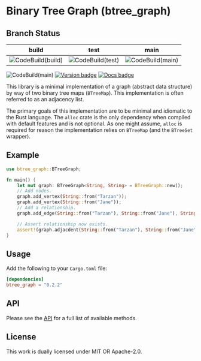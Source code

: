 # Binary Tree Graph (btree_graph)

## Branch Status

| build                 | test               | main               |
| :-------------------: | :----------------: | :----------------: |
| ![CodeBuild(build)]   | ![CodeBuild(test)] | ![CodeBuild(main)] |

![CodeBuild(main)]
[![Version badge]][crates.io]
[![Docs badge]][docs.rs]

[CodeBuild(main)]: https://codebuild.us-east-1.amazonaws.com/badges?uuid=eyJlbmNyeXB0ZWREYXRhIjoieHhXM3oweUNEUEhLQmNvaytuRmZWRHV2UVEzMUk0akhyU0NyMi9hblhXcTBiVWp6bjQzNXlLRGJubGcwQUxFOHZNV01HcERNUnNZbm5NSG5yYWJia2pzPSIsIml2UGFyYW1ldGVyU3BlYyI6Iis2T2l2LzVjZGV6Mk1oVWIiLCJtYXRlcmlhbFNldFNlcmlhbCI6MX0%3D&branch=main
[CodeBuild(test)]: https://codebuild.us-east-1.amazonaws.com/badges?uuid=eyJlbmNyeXB0ZWREYXRhIjoieHhXM3oweUNEUEhLQmNvaytuRmZWRHV2UVEzMUk0akhyU0NyMi9hblhXcTBiVWp6bjQzNXlLRGJubGcwQUxFOHZNV01HcERNUnNZbm5NSG5yYWJia2pzPSIsIml2UGFyYW1ldGVyU3BlYyI6Iis2T2l2LzVjZGV6Mk1oVWIiLCJtYXRlcmlhbFNldFNlcmlhbCI6MX0%3D&branch=main
[CodeBuild(build)]: https://codebuild.us-east-1.amazonaws.com/badges?uuid=eyJlbmNyeXB0ZWREYXRhIjoieHhXM3oweUNEUEhLQmNvaytuRmZWRHV2UVEzMUk0akhyU0NyMi9hblhXcTBiVWp6bjQzNXlLRGJubGcwQUxFOHZNV01HcERNUnNZbm5NSG5yYWJia2pzPSIsIml2UGFyYW1ldGVyU3BlYyI6Iis2T2l2LzVjZGV6Mk1oVWIiLCJtYXRlcmlhbFNldFNlcmlhbCI6MX0%3D&branch=main
[Version badge]: https://img.shields.io/crates/v/btree_graph
[crates.io]: https://crates.io/crates/btree_graph
[Docs badge]: https://img.shields.io/badge/docs.rs-rustdoc-blue
[docs.rs]: https://docs.rs/btree_graph/

This library is a minimal implementation of a graph
(abstract data structure) by way of two binary tree maps
(`BTreeMap`). This implementation is often referred to as
an adjacency list.

The primary goals of this implementation are to be
minimal and idiomatic to the Rust language. The `alloc`
crate is the only dependency when compiled with default
features and is not optional. As one might assume, `alloc`
is required for reason the implementation relies on `BTreeMap`
(and the `BTreeSet` wrapper).

## Example
```rust
use btree_graph::BTreeGraph;

fn main() {
    let mut graph: BTreeGraph<String, String> = BTreeGraph::new();
    // Add nodes.
    graph.add_vertex(String::from("Tarzan"));
    graph.add_vertex(String::from("Jane"));
    // Add a relationship.
    graph.add_edge(String::from("Tarzan"), String::from("Jane"), String::from("Loves"));

    // Assert relationship now exists.
    assert!(graph.adjacdent(String::from("Tarzan"), String::from("Jane")));
}
```

## Usage

Add the following to your `Cargo.toml` file:
```toml
[dependencies]
btree_graph = "0.2.2"
```

## API

Please see the [API](src/graph/api.rs) for a full list of
available methods.

## License

This work is dually licensed under MIT OR Apache-2.0.